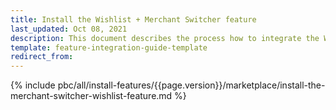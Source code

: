 ```yaml
---
title: Install the Wishlist + Merchant Switcher feature
last_updated: Oct 08, 2021
description: This document describes the process how to integrate the Wishlist + Merchant Switcher feature into a Spryker project.
template: feature-integration-guide-template
redirect_from:
---
```


{% include pbc/all/install-features/{{page.version}}/marketplace/install-the-merchant-switcher-wishlist-feature.md %} <!-- To edit, see /_includes/pbc/all/install-features/202212.0/marketplace/install-the-merchant-switcher-wishlist-feature.md -->
